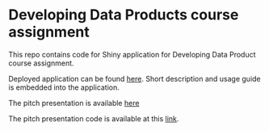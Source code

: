 # Developing Data Products course assignment

This repo contains code for Shiny application for Developing Data Product course assignment.

Deployed application can be found [here](https://marioem.shinyapps.io/ProcessAnalysis/).
Short description and usage guide is embedded into the application.

The pitch presentation is available [here](http://marioem.github.io/DDP_Presentation_R/)

The pitch presentation code is available at this [link](https://github.com/marioem/DDP_Presentation_R).

